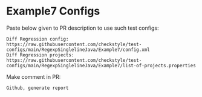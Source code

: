 # Example7 Configs
Paste below given to PR description to use such test configs:
```
Diff Regression config: https://raw.githubusercontent.com/checkstyle/test-configs/main/RegexpSinglelineJava/Example7/config.xml
Diff Regression projects: https://raw.githubusercontent.com/checkstyle/test-configs/main/RegexpSinglelineJava/Example7/list-of-projects.properties
```
Make comment in PR:
```
Github, generate report
```
